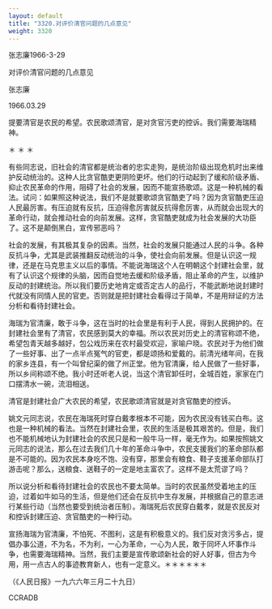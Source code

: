 ```yaml
---
layout: default
title: "3320.对评价清官问题的几点意见"
weight: 3320
---
```


张志廉1966-3-29

对评价清官问题的几点意见

张志廉

1966.03.29

提要清官是农民的希望。农民歌颂清官，是对贪官污吏的控诉。我们需要海瑞精神。

＊              ＊              ＊

有些同志说，旧社会的清官都是统治者的忠实走狗，是统治阶级出现危机时出来维护反动统治的。这种人比贪官酷吏更阴险更坏。他们的行动起到了缓和阶级矛盾、抑止农民革命的作用，阻碍了社会的发展，因而不能宣扬歌颂。这是一种机械的看法。试问：如果照这种说法，我们不是就要歌颂贪官酷吏了吗？因为贪官酷吏压迫人民最厉害。有压迫就有反抗，压迫得愈厉害就反抗得愈厉害，从而就会出现大的革命行动，就会推动社会的向前发展。这样，贪官酷吏就成为社会发展的大功臣了。这不是颠倒黑白，宣传邪恶吗？

社会的发展，有其极其复杂的因素。当然，社会的发展只能通过人民的斗争。各种反抗斗争，尤其是武装推翻反动统治的斗争，使社会向前发展。但是认识这一规律，还是在马克思主义以后的事情。不能说海瑞这个人在明朝这个封建社会里，就有了认识这个规律的头脑，因而自觉地去缓和阶级矛盾，阻止革命的产生，以维护反动的封建统治。所以我们要历史地肯定或否定古人的品行，不能武断地说封建时代就没有同情人民的官吏。否则就是把封建社会看得过于简单，不是用辩证的方法分析和看待封建社会。

海瑞为官清廉，敢于斗争，这在当时的社会里是有利于人民，得到人民拥护的。在封建社会里有了清官，农民感到莫大的幸福。所以农民对历史上的清官称颂不绝，希望包青天越多越好，包公戏历来在农村最受欢迎，家喻户晓。农民对于为他们做了一些好事、出了一点半点冤气的官吏，都是颂扬和爱戴的。前清光绪年间，在我的家乡连县，有一个叫曾纪渠的做了州正堂。他为官清廉，给人民做了一些好事，所以乡间称颂不绝。我小时还听老人说，当这个清官卸任时，全城百姓，家家在门口摆清水一碗，流泪相送。

清官是封建社会广大农民的希望，农民歌颂清官就是对贪官酷吏的控诉。

姚文元同志说，农民在海瑞死时穿白戴孝根本不可能，因为农民没有钱买白布。这也是一种机械的看法。当然在封建社会里，农民的生活是极其艰苦的。但是，我们也不能机械地认为封建社会的农民只是和一般牛马一样，毫无作为。如果按照姚文元同志的说法，那么在过去我们几十年的革命斗争中，农民支援我们的革命部队都是不可能的。因为农民本身吃不饱、没有穿，那里会有粮食、鞋子支援革命部队打游击呢？那么，送粮食、送鞋子的一定是地主富农了。这样不是太荒谬了吗？

所以说分析和看待封建社会的农民也不要太简单。当时的农民虽然受着地主的压迫，过着如牛如马的生活，但是他们还会在反抗中生存发展，并根据自己的意志进行某些行动（当然也要受到统治者压制）。海瑞死后农民穿白戴孝，就是农民反对和控诉封建压迫、贪官酷吏的一种行动。

宣扬海瑞为官清廉，不怕死、不图利，这是有积极意义的。我们反对贪污多占，提倡办事公道，不为名，不为利，一心为革命，一心为人民，敢于同坏人坏事作斗争，也需要海瑞精神。当然，我们主要是宣传歌颂新社会的好人好事，但古为今用，用一点古人的事迹教育新人，也有一定意义。＊＊＊＊＊＊

（《人民日报》一九六六年三月二十九日）

CCRADB

